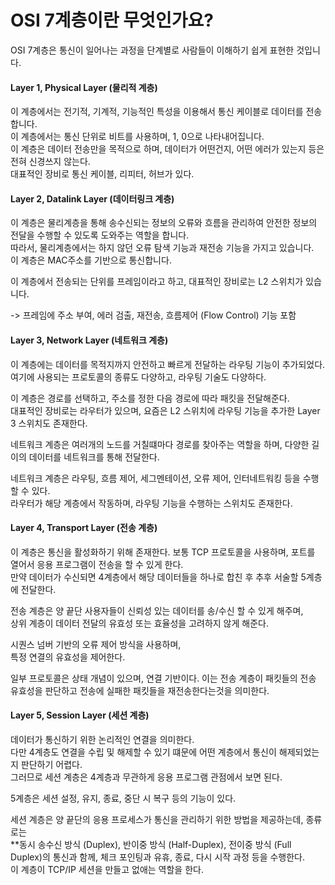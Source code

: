 # OSI 7계층이란 무엇인가요?

OSI 7계층은 통신이 일어나는 과정을 단계별로 사람들이 이해하기 쉽게 표현한 것입니다.

#### Layer 1, Physical Layer (물리적 계층)

이 계층에서는 전기적, 기계적, 기능적인 특성을 이용해서 통신 케이블로 데이터를 전송합니다.  
이 계층에서는 통신 단위로 비트를 사용하며, 1, 0으로 나타내어집니다.  
이 계층은 데이터 전송만을 목적으로 하며, 데이터가 어떤건지, 어떤 에러가 있는지 등은 전혀 신경쓰지 않는다.  
대표적인 장비로 통신 케이블, 리피터, 허브가 있다.

#### Layer 2, Datalink Layer (데이터링크 계층)

이 계층은 물리계층을 통해 송수신되는 정보의 오류와 흐름을 관리하여 안전한 정보의 전달을 수행할 수 있도록 도와주는 역할을 합니다.  
따라서, 물리계층에서는 하지 않던 오류 탐색 기능과 재전송 기능을 가지고 있습니다.  
이 계층은 MAC주소를 기반으로 통신합니다.

이 계층에서 전송되는 단위를 프레임이라고 하고, 대표적인 장비로는 L2 스위치가 있습니다.

-> 프레임에 주소 부여, 에러 검출, 재전송, 흐름제어 (Flow Control) 기능 포함

#### Layer 3, Network Layer (네트워크 계층)

이 계층에는 데이터를 목적지까지 안전하고 빠르게 전달하는 라우팅 기능이 추가되었다.  
여기에 사용되는 프로토콜의 종류도 다양하고, 라우팅 기술도 다양하다.

이 계층은 경로를 선택하고, 주소를 정한 다음 경로에 따라 패킷을 전달해준다.  
대표적인 장비로는 라우터가 있으며, 요즘은 L2 스위치에 라우팅 기능을 추가한 Layer 3 스위치도 존재한다.

네트워크 계층은 여러개의 노드를 거칠떄마다 경로를 찾아주는 역할을 하며,
다양한 길이의 데이터를 네트워크를 통해 전달한다.

네트워크 계층은 라우팅, 흐름 제어, 세그멘테이션, 오류 제어, 인터네트워킹 등을 수행할 수 있다.  
라우터가 해당 계층에서 작동하며, 라우팅 기능을 수행하는 스위치도 존재한다.

#### Layer 4, Transport Layer (전송 계층)

이 계층은 통신을 활성화하기 위해 존재한다. 보통 TCP 프로토콜을 사용하며, 포트를 열어서 응용 프로그램이 전송을 할 수 있게 한다.  
만약 데이터가 수신되면 4계층에서 해당 데이터들을 하나로 합친 후 추후 서술할 5계층에 전달한다.

전송 계층은 양 끝단 사용자들이 신뢰성 있는 데이터를 송/수신 할 수 있게 해주며,  
상위 계층이 데이터 전달의 유효성 또는 효율성을 고려하지 않게 해준다.

시퀀스 넘버 기반의 오류 제어 방식을 사용하며,  
특정 연결의 유효성을 제어한다.

일부 프로토콜은 상태 개념이 있으며, 연결 기반이다.
이는 전송 계층이 패킷들의 전송 유효성을 판단하고 전송에 실패한 패킷들을 재전송한다는것을 의미한다.

#### Layer 5, Session Layer (세션 계층)

데이터가 통신하기 위한 논리적인 연결을 의미한다.  
다만 4계층도 연결을 수립 및 해제할 수 있기 떄문에 어떤 계층에서 통신이 해제되었는지 판단하기 어렵다.  
그러므로 세션 계층은 4계층과 무관하게 응용 프로그램 관점에서 보면 된다.

5계층은 세션 설정, 유지, 종료, 중단 시 복구 등의 기능이 있다.

세션 계층은 양 끝단의 응용 프로세스가 통신을 관리하기 위한 방법을 제공하는데, 종류로는  
\*\*동시 송수신 방식 (Duplex), 반이중 방식 (Half-Duplex), 전이중 방식 (Full Duplex)의 통신과 함께, 체크 포인팅과 유휴, 종료, 다시 시작 과정 등을 수행한다.  
이 계층이 TCP/IP 세션을 만들고 없애는 역할을 한다.
